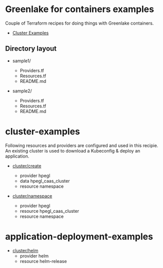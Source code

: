 # Greenlake for containers examples


Couple of Terraform recipes for doing things with Greenlake containers.
 
- [Cluster Examples](#cluster-examples)

## Directory layout

- sample1/
  - Providers.tf
  - Resources.tf
  - README.md

- sample2/
  - Providers.tf
  - Resources.tf
  - README.md

# cluster-examples

Following resources and providers are configured and used in this recipie. An existing cluster is used to download a Kubeconfig & deploy an application.

- [cluster/create](cluster/create)
  - provider hpegl
  - data hpegl_caas_cluster
  - resource namespace
  
- [cluster/namespace](cluster/namespaces)
  - provider hpegl
  - resource hpegl_caas_cluster
  - resource namespace

# application-deployment-examples

- [cluster/helm](cluster/helm)
  - provider helm
  - resource helm-release
